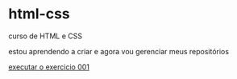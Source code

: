 # html-css
 curso de HTML e CSS

 estou aprendendo a criar e agora vou gerenciar meus repositórios
 
<a href="https://felippybenicio.github.io/html-css/exercicios/001/index.html"> executar o exercicio 001 </a>